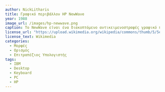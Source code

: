 ```yaml
---
author: NickLitharis
title: Γραφικό περιβάλλον HP NewWave
year: 1988
image_url: /images/hp-newwave.png
caption: Το NewWave είναι ένα διακοπτόμενο αντικειμενοστραφές γραφικό περιβάλλον γραφείου και εργαλείο παραγωγικότητας γραφείου για υπολογιστές με τις πρώτες εκδόσεις των Microsoft Windows. Αναπτύχθηκε από την Hewlett-Packard και παρουσιάστηκε εμπορικά το 1988. Χρησιμοποιήθηκε στα HP Vectras και σε άλλους συμβατούς με την IBM υπολογιστές που έτρεχαν Windows
license_url: "https://upload.wikimedia.org/wikipedia/commons/thumb/5/5e/HP_NewWave_beta_screenshot.png/640px-HP_NewWave_beta_screenshot.png" 
license_text: Wikimedia 
categories:
  - Μορφές 
  - Ορισμός
  - Επιτραπέζιος Υπολογιστής 
tags:
  - IBM 
  - Desktop
  - Keyboard 
  - PC 
  - HP
---
```

